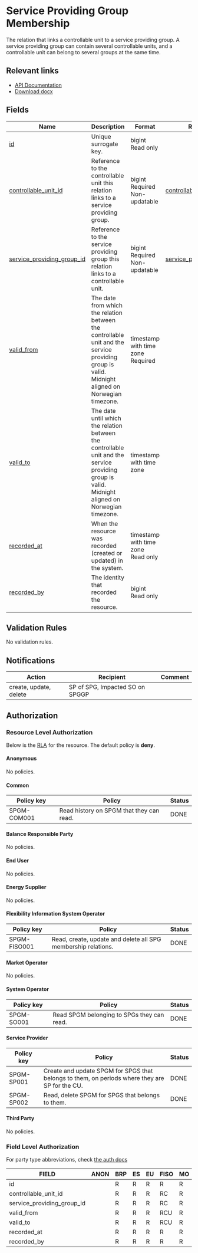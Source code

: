 # Service Providing Group Membership

The relation that links a controllable unit to a service providing group.
A service providing group can contain several controllable units, and a
controllable unit can belong to several groups at the same time.

## Relevant links

* [API Documentation](https://flex-test.elhub.no/api/v0/#/operations/list_service_providing_group_membership)
* [Download docx](https://flex-test.elhub.no/docs/download/service_providing_group_membership.docx)

## Fields

| Name                                                                                                               | Description                                                                                                                                       | Format                                 | Reference                                                         |
|--------------------------------------------------------------------------------------------------------------------|---------------------------------------------------------------------------------------------------------------------------------------------------|----------------------------------------|-------------------------------------------------------------------|
| <a name="field-id" href="#field-id">id</a>                                                                         | Unique surrogate key.                                                                                                                             | bigint<br/>Read only                   |                                                                   |
| <a name="field-controllable_unit_id" href="#field-controllable_unit_id">controllable_unit_id</a>                   | Reference to the controllable unit this relation links to a service providing group.                                                              | bigint<br/>Required<br/>Non-updatable  | [controllable_unit.id](controllable_unit.md#field-id)             |
| <a name="field-service_providing_group_id" href="#field-service_providing_group_id">service_providing_group_id</a> | Reference to the service providing group this relation links to a controllable unit.                                                              | bigint<br/>Required<br/>Non-updatable  | [service_providing_group.id](service_providing_group.md#field-id) |
| <a name="field-valid_from" href="#field-valid_from">valid_from</a>                                                 | The date from which the relation between the controllable unit and the service providing group is valid. Midnight aligned on Norwegian timezone.  | timestamp with time zone<br/>Required  |                                                                   |
| <a name="field-valid_to" href="#field-valid_to">valid_to</a>                                                       | The date until which the relation between the controllable unit and the service providing group is valid. Midnight aligned on Norwegian timezone. | timestamp with time zone               |                                                                   |
| <a name="field-recorded_at" href="#field-recorded_at">recorded_at</a>                                              | When the resource was recorded (created or updated) in the system.                                                                                | timestamp with time zone<br/>Read only |                                                                   |
| <a name="field-recorded_by" href="#field-recorded_by">recorded_by</a>                                              | The identity that recorded the resource.                                                                                                          | bigint<br/>Read only                   |                                                                   |

## Validation Rules

No validation rules.

## Notifications

| Action                 | Recipient                       | Comment |
|------------------------|---------------------------------|---------|
| create, update, delete | SP of SPG, Impacted SO on SPGGP |         |

## Authorization

### Resource Level Authorization

Below is the [RLA](../technical/auth.md#resource-level-authorization-rla) for the
resource. The default policy is **deny**.

#### Anonymous

No policies.

#### Common

| Policy key  | Policy                                   | Status |
|-------------|------------------------------------------|--------|
| SPGM-COM001 | Read history on SPGM that they can read. | DONE   |

#### Balance Responsible Party

No policies.

#### End User

No policies.

#### Energy Supplier

No policies.

#### Flexibility Information System Operator

| Policy key   | Policy                                                        | Status |
|--------------|---------------------------------------------------------------|--------|
| SPGM-FISO001 | Read, create, update and delete all SPG membership relations. | DONE   |

#### Market Operator

No policies.

#### System Operator

| Policy key | Policy                                     | Status |
|------------|--------------------------------------------|--------|
| SPGM-SO001 | Read SPGM belonging to SPGs they can read. | DONE   |

#### Service Provider

| Policy key | Policy                                                                                         | Status |
|------------|------------------------------------------------------------------------------------------------|--------|
| SPGM-SP001 | Create and update SPGM for SPGS that belongs to them, on periods where they are SP for the CU. | DONE   |
| SPGM-SP002 | Read, delete SPGM for SPGS that belongs to them.                                               | DONE   |

#### Third Party

No policies.

### Field Level Authorization

For party type abbreviations, check [the auth docs](../technical/auth.md#party)

| FIELD                      | ANON | BRP | ES | EU | FISO | MO | SO | SP  | TP |
|----------------------------|------|-----|----|----|------|----|----|-----|----|
| id                         |      | R   | R  | R  | R    | R  | R  | R   | R  |
| controllable_unit_id       |      | R   | R  | R  | RC   | R  | R  | RC  | R  |
| service_providing_group_id |      | R   | R  | R  | RC   | R  | R  | RC  | R  |
| valid_from                 |      | R   | R  | R  | RCU  | R  | R  | RCU | R  |
| valid_to                   |      | R   | R  | R  | RCU  | R  | R  | RCU | R  |
| recorded_at                |      | R   | R  | R  | R    | R  | R  | R   | R  |
| recorded_by                |      | R   | R  | R  | R    | R  | R  | R   | R  |
